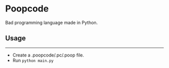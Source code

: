 <h1>Poopcode</h1>
Bad programming language made in Python.

<h2>Usage</h2>
<hr>
<ul>
<li>Create a .poopcode/.pc/.poop file.</li>
<li>Run <code>python main.py</code></li>
</ul>
